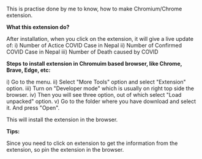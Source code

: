 This is practise done by me to know, how to make Chromium/Chrome extension.

<b> What this extension do? </b>

After installation, when you click on the extension, it will give a live update of:
	i) Number of Actice COVID Case in Nepal
	ii) Number of Confirmed COVID Case in Nepal
	iii) Number of Death caused by COVID



<b> Steps to install extension in Chromuim based browser, like Chrome, Brave, Edge, etc: </b>

i) Go to the menu.
ii) Select "More Tools" option and select "Extension" option.
iii) Turn on "Developer mode" which is usually on right top side the browser.
iv) Then you will see three option, out of which select "Load unpacked" option.
v) Go to the folder where you have download and select it. And press "Open".

This will install the extension in the browser.


<b> Tips: </b>

Since you need to click on extension to get the information from the extension, so pin the extension in the browser.
